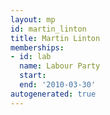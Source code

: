 ```yaml
---
layout: mp
id: martin_linton
title: Martin Linton
memberships:
- id: lab
  name: Labour Party
  start: 
  end: '2010-03-30'
autogenerated: true
---
```

